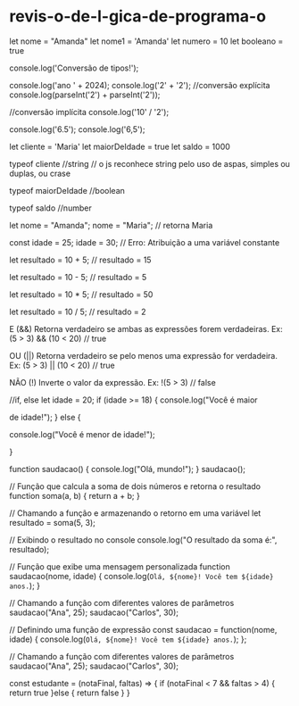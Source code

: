 # revis-o-de-l-gica-de-programa-o
let nome = "Amanda"
let nome1 = 'Amanda'
let numero = 10
let booleano = true

console.log('Conversão de tipos!');

console.log('ano ' + 2024);
console.log('2' + '2');
//conversão explícita
console.log(parseInt('2') + parseInt('2'));

//conversão implícita
console.log('10' / '2');

console.log('6.5');
console.log('6,5');

let cliente = 'Maria'
let maiorDeIdade = true
let saldo = 1000

typeof cliente //string
// o js reconhece string pelo uso de aspas,
simples ou duplas, ou crase

typeof maiorDeIdade //boolean

typeof saldo //number

let nome = "Amanda";
nome = "Maria";
// retorna Maria

const idade = 25;
idade = 30; // Erro:
Atribuição a uma variável
constante

let resultado = 10 +
5; // resultado = 15

let resultado = 10 -
5; // resultado = 5

let resultado = 10 *
5; // resultado = 50

let resultado = 10 /
5; // resultado = 2

E (&&)
Retorna verdadeiro se ambas as
expressões forem verdadeiras.
Ex: (5 > 3) && (10 < 20) // true

OU (||)
Retorna verdadeiro se pelo
menos uma expressão for
verdadeira. Ex: (5 > 3) || (10 <
20) // true

NÃO (!)
Inverte o valor da expressão. Ex:
!(5 > 3) // false

//if, else
let idade = 20;
if (idade >= 18) {
console.log("Você é maior

de idade!");
}
else {

console.log("Você é
menor de idade!");

}

function saudacao() {
console.log("Olá, mundo!");
}
saudacao();

// Função que calcula a soma de dois números e retorna o
resultado
function soma(a, b) {
return a + b;
}

// Chamando a função e armazenando o retorno em uma
variável
let resultado = soma(5, 3);

// Exibindo o resultado no console
console.log("O resultado da soma é:", resultado);

// Função que exibe uma mensagem personalizada
function saudacao(nome, idade) {
console.log(`Olá, ${nome}! Você tem ${idade} anos.`);
}

// Chamando a função com diferentes valores de parâmetros
saudacao("Ana", 25);
saudacao("Carlos", 30);

// Definindo uma função de expressão
const saudacao = function(nome, idade) {
console.log(`Olá, ${nome}! Você tem ${idade} anos.`);
};

// Chamando a função com diferentes valores de parâmetros
saudacao("Ana", 25);
saudacao("Carlos", 30);

const estudante = (notaFinal, faltas) => {
if (notaFinal < 7 && faltas > 4) {
return true
}else {
return false
}
}

